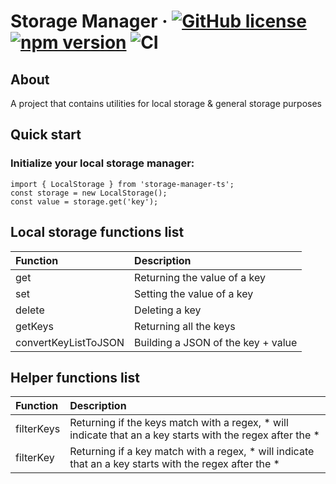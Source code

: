 # Storage Manager &middot; [![GitHub license](https://img.shields.io/badge/license-BSD%203%20Clause-blue.svg)](https://github.com/danitseitlin/storage-manager-ts/blob/master/LICENSE) [![npm version](http://img.shields.io/npm/v/storage-manager-ts.svg?style=flat)](https://npmjs.org/package/storage-manager-ts "View this project on npm") ![CI](https://github.com/danitseitlin/storage-manager-ts/workflows/CI/badge.svg)
## About
A project that contains utilities for local storage & general storage purposes

## Quick start
### Initialize your local storage manager:
```
import { LocalStorage } from 'storage-manager-ts';
const storage = new LocalStorage();
const value = storage.get('key');
```

## Local storage functions list
| Function             | Description                                                                                               |
|:----------           |:--------------------------------------------------------------------------------------------------------- |
| get                  | Returning the value of a key                                                                              |
| set                  | Setting the value of a key                                                                                | 
| delete               | Deleting a key                                                                                            |
| getKeys              | Returning all the keys                                                                                    |
| convertKeyListToJSON | Building a JSON of the key + value                                                                        |

## Helper functions list
| Function   | Description                                                                                               |
|:---------- |:--------------------------------------------------------------------------------------------------------- |
| filterKeys | Returning if the keys match with a regex, * will indicate that an a key starts with the regex after the * |
| filterKey  | Returning if a key match with a regex, * will indicate that an a key starts with the regex after the *    |


